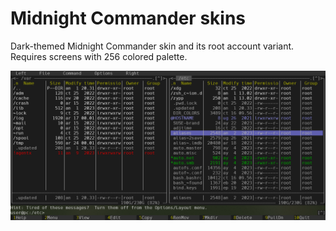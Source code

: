 # Midnight Commander skins

Dark-themed Midnight Commander skin and its root account variant. Requires screens with 256 colored palette.

![Screenshot](screenshot.png)
